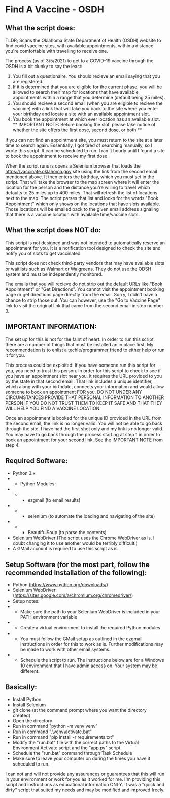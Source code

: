 # Find A Vaccine - OSDH

## What the script does:
TLDR; Scans the Oklahoma State Department of Health (OSDH) website to find covid vaccine sites, with available appointments, within a distance you're comfortable with travelling to receive one. 

The process (as of 3/5/2021) to get to a COVID-19 vaccine through the OSDH is a bit clunky to say the least:

1. You fill out a questionaire. You should recieve an email saying that you are registered.
2. If it is determined that you are eligible for the current phase, you will be allowed to search their map for locations that have available appointments within a range that you determine (default being 25 miles). 
3. You should recieve a second email (when you are eligible to recieve the vaccine) with a link that will take you back to the site where you enter your birthday and locate a site with an available appointment slot. 
4. You book the appointment at which ever location has an available slot. ** IMPORTANT NOTE: Before booking the slot, please take notice of whether the site offers the first dose, second dose, or both **

If you can not find an appointment site, you must return to the site at a later time to search again. Essentially, I got tired of searching manually, so I wrote this script. It can be scheduled to run. I ran it hourly until I found a site to book the appointment to receive my first dose. 

When the script runs is opens a Selenium browser that loads the https://vaccinate.oklahoma.gov site using the link from the second email mentioned above. It then enters the birthday, which you must set in the script. That will take the browser to the map screen where it will enter the location for the person and the distance you're willing to travel which defaults to 25 miles up to 400 miles. That will refresh the list of locations next to the map. The script parses that list and looks for the words "Book Appointment" which only shows on the locations that have slots available. Those locations will be emailed back to the given email address signaling that there is a vaccine location with available time/vaccine slots.

## What the script does NOT do:
This script is not designed and was not intended to automatically reserve an appointment for you. It is a notification tool designed to check the site and notify you of slots to get vaccinated

This script does not check third-party vendors that may have available slots or waitlists such as Walmart or Walgreens. They do not use the ODSH system and must be independently monitored.

The emails that you will recieve do not strip out the default URLs like "Book Appointment" or "Get Directions". You cannot visit the appointment booking page or get directions page directly from the email. Sorry, I didn't have a chance to strip those out. You can however, use the "Go to Vaccine Page" link to visit the original link that came from the second email in step number 3.

## IMPORTANT INFORMATION:
The set up for this is not for the faint of heart. In order to run this script, there are a number of things that must be installed an in place first. My recommendation is to enlist a techie/programmer friend to either help or run it for you. 

This process could be exploited! If you have someone run this script for you, you need to trust this person. In order for this script to check to see if you have an appointment slot near you, it requires the URL provided to you by the state in that second email. That link includes a unique identifier, which along with your birthdate, connects your information and would allow someone to book an appointment FOR you. DO NOT UNDER ANY CIRCUMSTANCES PROVIDE THAT PERSONAL INFORMATION TO ANOTHER PERSON IF YOU DO NOT TRUST THEM TO KEEP IT SAFE AND THAT THEY WILL HELP YOU FIND A VACCINE LOCATION.

Once an appointment is booked for the unique ID provided in the URL from the second email, the link is no longer valid. You will not be able to go back through the site. I have had the first shot only and my link is no longer valid. You may have to go back through the process starting at step 1 in order to book an appointment for your second link. See the IMPORTANT NOTE from step 4.

## Required Software:
- Python 3.x
- - Python Modules:
- - - ezgmail (to email results)
- - - selenium (to automate the loading and navigating of the site)
- - - BeautifulSoup (to parse the contents)
- Selenium WebDriver (The script uses the Chrome WebDriver as is. I doubt changing it to use another would be terribly difficult.)
- A GMail account is required to use this script as is.

## Setup Software (for the most part, follow the recommended installation of the following):
- Python (https://www.python.org/downloads/)
- Selenium WebDriver (https://sites.google.com/a/chromium.org/chromedriver/)
- Setup notes:
- - Make sure the path to your Selenium WebDriver is included in your PATH environment variable
- - Create a virtual environment to install the required Python modules
- - You must follow the GMail setup as outlined in the ezgmail instructions in order for this to work as is. Further modifications may be made to work with other email systems.
- - Schedule the script to run. The instructions below are for a Windows 10 environment that I have admin access on. Your system may be different.

## Basically:
- Install Python
- Install Selenium
- git clone <repo> (at the command prompt where you want the directory created)
- Open the directory
- Run in command "python -m venv venv"
- Run in command ".\venv\activate.bat"
- Run in command "pip install -r requirements.txt"
- Modify the "run.bat" file with the correct paths to the Virtual Environment Activate script and the "app.py" script.
- Schedule the "run.bat" command through Task Schedule
- Make sure to leave your computer on during the times you have it scheduled to run.

I can not and will not provide any assurances or guarantees that this will run in your environment or work for you as it worked for me. I'm providing this script and instructions as educational information ONLY. It was a "quick and dirty" script that suited my needs and may be modified and improved freely. 
